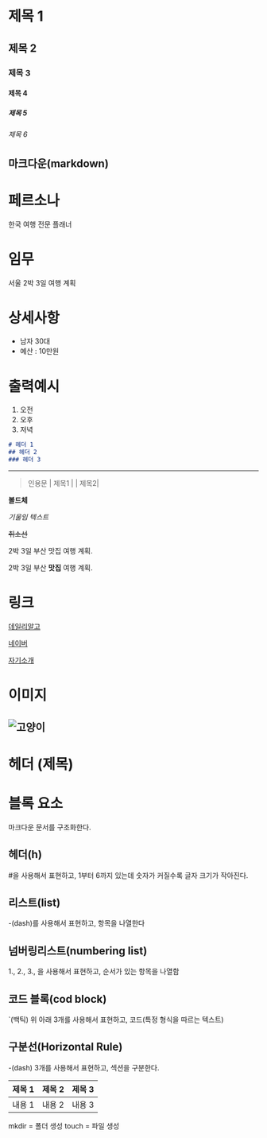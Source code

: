 # 제목 1
## 제목 2
### 제목 3
#### 제목 4
##### 제목 5
###### 제목 6

## 마크다운(markdown)

# 페르소나
한국 여행 전문 플래너

# 임무
서울 2박 3일 여행 계획

# 상세사항
- 남자 30대
- 예산 : 10만원

# 출력예시
1. 오전
2. 오후
3. 저녁

```markdown
# 헤더 1
## 헤더 2
### 헤더 3
```
---
>인용문 
| 제목1 | | 제목2|

**볼드체**

_기울임 텍스트_

~~취소선~~

2박 3일 부산 맛집 여행 계획.

2박 3일 부산 **맛집** 여행 계획.

# 링크
[데일리알고](<https://dailyalgo.kr/ko>)

[네이버](<https://naver.com>)

[자기소개](자기소개.md)

# 이미지
![고양이](<>)
---
# 


# 헤더 (제목)

# 블록 요소
마크다운 문서를 구조화한다.

## 헤더(h)
#을 사용해서 표현하고, 1부터 6까지 있는데 숫자가 커질수록 글자 크기가 작아진다.

## 리스트(list)
-(dash)를 사용해서 표현하고, 항목을 나열한다

## 넘버링리스트(numbering list)
1., 2., 3., 을 사용해서 표현하고, 순서가 있는 항목을 나열함

## 코드 블록(cod block)
`(백틱) 위 아래 3개를 사용해서 표현하고, 코드(특정 형식을 따르는 텍스트)

## 구분선(Horizontal Rule)
-(dash) 3개를 사용해서 표현하고, 섹션을 구분한다.

| 제목 1 | 제목 2 | 제목 3 |
| ------ | ------ | ------ |
| 내용 1 | 내용 2 | 내용 3 |


mkdir = 폴더 생성
touch = 파일 생성